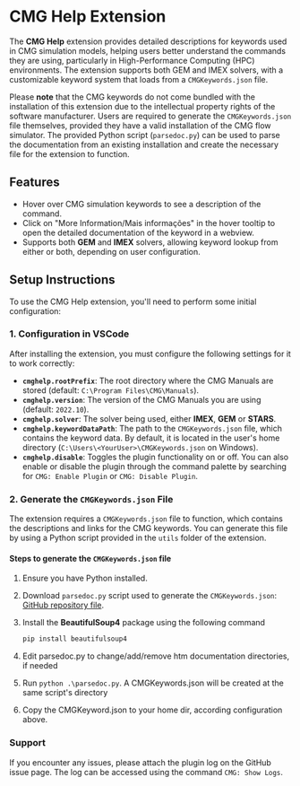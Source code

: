 # CMG Help Extension

The **CMG Help** extension provides detailed descriptions for keywords used in CMG simulation models, helping users better understand the commands they are using, particularly in High-Performance Computing (HPC) environments. The extension supports both GEM and IMEX solvers, with a customizable keyword system that loads from a `CMGKeywords.json` file.

Please **note** that the CMG keywords do not come bundled with the installation of this extension due to the intellectual property rights of the software manufacturer. Users are required to generate the `CMGKeywords.json` file themselves, provided they have a valid installation of the CMG flow simulator. The provided Python script (`parsedoc.py`) can be used to parse the documentation from an existing installation and create the necessary file for the extension to function.

## Features

- Hover over CMG simulation keywords to see a description of the command.
- Click on "More Information/Mais informações" in the hover tooltip to open the detailed documentation of the keyword in a webview.
- Supports both **GEM** and **IMEX** solvers, allowing keyword lookup from either or both, depending on user configuration.

## Setup Instructions

To use the CMG Help extension, you'll need to perform some initial configuration:

### 1. Configuration in VSCode

After installing the extension, you must configure the following settings for it to work correctly:

- **`cmghelp.rootPrefix`**: The root directory where the CMG Manuals are stored (default: `C:\Program Files\CMG\Manuals`).
- **`cmghelp.version`**: The version of the CMG Manuals you are using (default: `2022.10`).
- **`cmghelp.solver`**: The solver being used, either **IMEX**, **GEM** or **STARS**.
- **`cmghelp.keywordDataPath`**: The path to the `CMGKeywords.json` file, which contains the keyword data. By default, it is located in the user's home directory (`C:\Users\<YourUser>\CMGKeywords.json` on Windows).
- **`cmghelp.disable`**: Toggles the plugin functionality on or off. You can also enable or disable the plugin through the command palette by searching for `CMG: Enable Plugin` or `CMG: Disable Plugin`.

### 2. Generate the `CMGKeywords.json` File

The extension requires a `CMGKeywords.json` file to function, which contains the descriptions and links for the CMG keywords. You can generate this file by using a Python script provided in the `utils` folder of the extension.

#### Steps to generate the `CMGKeywords.json` file

1. Ensure you have Python installed.
2. Download `parsedoc.py` script used to generate the `CMGKeywords.json`: [GitHub repository file](https://github.com/roger-petro/cmghelp/blob/main/src/utils/parsedoc.py).
3. Install the **BeautifulSoup4** package using the following command

    ```bash
    pip install beautifulsoup4
    ```

4. Edit parsedoc.py to change/add/remove htm documentation directories, if needed
5. Run `python .\parsedoc.py`. A CMGKeywords.json will be created at the same script's directory
6. Copy the CMGKeyword.json to your home dir, according configuration above.

### Support

If you encounter any issues, please attach the plugin log on the GitHub issue page. The log can be accessed using the command `CMG: Show Logs`.
